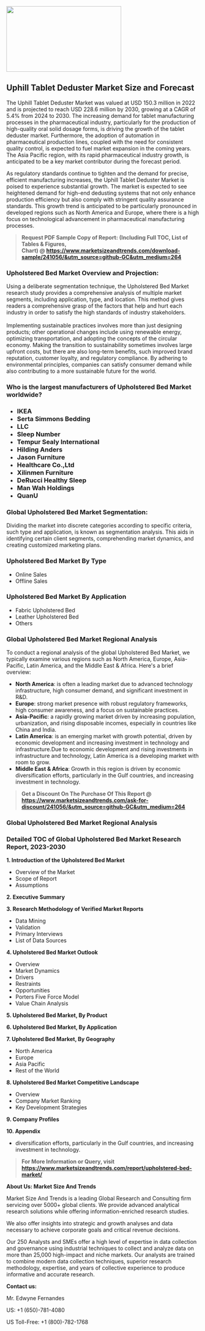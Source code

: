 <p><img class="alignnone size-medium wp-image-20088" src="https://ffe5etoiles.com/wp-content/uploads/2024/12/MST1-300x171.png" alt="" width="300" height="171" /></p><h2>Uphill Tablet Deduster Market Size and Forecast</h2><p>The Uphill Tablet Deduster Market was valued at USD 150.3 million in 2022 and is projected to reach USD 228.6 million by 2030, growing at a CAGR of 5.4% from 2024 to 2030. The increasing demand for tablet manufacturing processes in the pharmaceutical industry, particularly for the production of high-quality oral solid dosage forms, is driving the growth of the tablet deduster market. Furthermore, the adoption of automation in pharmaceutical production lines, coupled with the need for consistent quality control, is expected to fuel market expansion in the coming years. The Asia Pacific region, with its rapid pharmaceutical industry growth, is anticipated to be a key market contributor during the forecast period.</p><p>As regulatory standards continue to tighten and the demand for precise, efficient manufacturing increases, the Uphill Tablet Deduster Market is poised to experience substantial growth. The market is expected to see heightened demand for high-end dedusting systems that not only enhance production efficiency but also comply with stringent quality assurance standards. This growth trend is anticipated to be particularly pronounced in developed regions such as North America and Europe, where there is a high focus on technological advancement in pharmaceutical manufacturing processes.</p></p><blockquote id="" class=""><strong>Request PDF Sample Copy of Report: (Including Full TOC, List of Tables &amp; Figures, Chart)&nbsp;@&nbsp;<strong><a href="https://www.marketsizeandtrends.com/download-sample/241056/&utm_source=github-GC&utm_medium=264" target="_blank">https://www.marketsizeandtrends.com/download-sample/241056/&utm_source=github-GC&utm_medium=264</a></strong></strong></blockquote><h3 id="" class="">Upholstered Bed Market&nbsp;Overview and Projection:</h3><p id="" class="">Using a deliberate segmentation technique, the Upholstered Bed Market research study provides a comprehensive analysis of multiple market segments, including application, type, and location. This method gives readers a comprehensive grasp of the factors that help and hurt each industry in order to satisfy the high standards of industry stakeholders. <br /> <br />Implementing sustainable practices involves more than just designing products; other operational changes include using renewable energy, optimizing transportation, and adopting the concepts of the circular economy. Making the transition to sustainability sometimes involves large upfront costs, but there are also long-term benefits, such improved brand reputation, customer loyalty, and regulatory compliance. By adhering to environmental principles, companies can satisfy consumer demand while also contributing to a more sustainable future for the world.</p><h3 id="" class="">Who is the largest manufacturers of&nbsp;Upholstered Bed Market worldwide?</h3><h3 class=""><p><ul><li>IKEA </li><li> Serta Simmons Bedding </li><li> LLC </li><li> Sleep Number </li><li> Tempur Sealy International </li><li> Hilding Anders </li><li> Jason Furniture </li><li> Healthcare Co.,Ltd </li><li> Xilinmen Furniture </li><li> DeRucci Healthy Sleep </li><li> Man Wah Holdings </li><li> QuanU</li></ul></p></h3><h3 id="" class="">Global&nbsp;Upholstered Bed Market Segmentation:</h3><p id="" class="">Dividing the market into discrete categories according to specific criteria, such type and application, is known as segmentation analysis. This aids in identifying certain client segments, comprehending market dynamics, and creating customized marketing plans.</p><h3 id="" class="">Upholstered Bed Market&nbsp;By Type</h3><p><p><ul><li>Online Sales</li><li> Offline Sales</p></li></ul></p></p><h3 id="" class="">Upholstered Bed Market&nbsp;By Application</h3><p class=""><p><ul><li>Fabric Upholstered Bed</li><li> Leather Upholstered Bed</li><li> Others</li></ul></p></p><h3 id="" class="">Global Upholstered Bed Market Regional Analysis</h3><p id="" class="">To conduct a regional analysis of the global Upholstered Bed Market, we typically examine various regions such as North America, Europe, Asia-Pacific, Latin America, and the Middle East &amp; Africa. Here's a brief overview:</p><ul><li><strong>North America</strong>: is often a leading market due to advanced technology infrastructure, high consumer demand, and significant investment in R&amp;D.</li><li><strong>Europe</strong>: strong market presence with robust regulatory frameworks, high consumer awareness, and a focus on sustainable practices.</li><li><strong>Asia-Pacific</strong>: a rapidly growing market driven by increasing population, urbanization, and rising disposable incomes, especially in countries like China and India.</li><li><strong>Latin America</strong>: is an emerging market with growth potential, driven by economic development and increasing investment in technology and infrastructure.Due to economic development and rising investments in infrastructure and technology, Latin America is a developing market with room to grow.</li><li><strong>Middle East &amp; Africa</strong>: Growth in this region is driven by economic diversification efforts, particularly in the Gulf countries, and increasing investment in technology.</li></ul><blockquote id="" class=""><strong>Get a Discount On The Purchase Of This Report @ <strong><a href="https://www.marketsizeandtrends.com/ask-for-discount/241056/&utm_source=github-GC&utm_medium=264" target="_blank">https://www.marketsizeandtrends.com/ask-for-discount/241056/&utm_source=github-GC&utm_medium=264</a></strong></strong></blockquote><h3 id="" class="">Global Upholstered Bed Market Regional Analysis</h3><h3 id="" class="">Detailed TOC of Global Upholstered Bed Market Research Report, 2023-2030</h3><p id="" class=""><strong>1. Introduction of the Upholstered Bed Market</strong></p><ul><li>Overview of the Market</li><li>Scope of Report</li><li>Assumptions</li></ul><p id="" class=""><strong>2. Executive Summary</strong></p><p id="" class=""><strong>3. Research Methodology of Verified Market Reports</strong></p><ul><li>Data Mining</li><li>Validation</li><li>Primary Interviews</li><li>List of Data Sources</li></ul><p id="" class=""><strong>4. Upholstered Bed Market Outlook</strong></p><ul><li>Overview</li><li>Market Dynamics</li><li>Drivers</li><li>Restraints</li><li>Opportunities</li><li>Porters Five Force Model</li><li>Value Chain Analysis</li></ul><p id="" class=""><strong>5. Upholstered Bed Market, By Product</strong></p><p id="" class=""><strong>6. Upholstered Bed Market, By Application</strong></p><p id="" class=""><strong>7. Upholstered Bed Market, By Geography</strong></p><ul><li>North America</li><li>Europe</li><li>Asia Pacific</li><li>Rest of the World</li></ul><p id="" class=""><strong>8. Upholstered Bed Market Competitive Landscape</strong></p><ul><li>Overview</li><li>Company Market Ranking</li><li>Key Development Strategies</li></ul><p id="" class=""><strong>9. Company Profiles</strong></p><p id="" class=""><strong>10. Appendix</strong></p><ul><li>diversification efforts, particularly in the Gulf countries, and increasing investment in technology.</li></ul><blockquote id="" class=""><strong>For More Information or Query, visit <strong><strong><a href="https://www.marketsizeandtrends.com/report/upholstered-bed-market/" target="_blank">https://www.marketsizeandtrends.com/report/upholstered-bed-market/</a></strong></strong></strong></blockquote><p id="" class=""><strong>About Us: Market Size And Trends</strong></p><p id="" class="">Market Size And Trends is a leading Global Research and Consulting firm servicing over 5000+ global clients. We provide advanced analytical research solutions while offering information-enriched research studies.</p><p id="" class="">We also offer insights into strategic and growth analyses and data necessary to achieve corporate goals and critical revenue decisions.</p><p id="" class="">Our 250 Analysts and SMEs offer a high level of expertise in data collection and governance using industrial techniques to collect and analyze data on more than 25,000 high-impact and niche markets. Our analysts are trained to combine modern data collection techniques, superior research methodology, expertise, and years of collective experience to produce informative and accurate research.</p><p id="" class=""><strong>Contact us:</strong></p><p id="" class="">Mr. Edwyne Fernandes</p><p id="" class="">US: +1 (650)-781-4080</p><p id="" class="">US Toll-Free: +1 (800)-782-1768</p>
